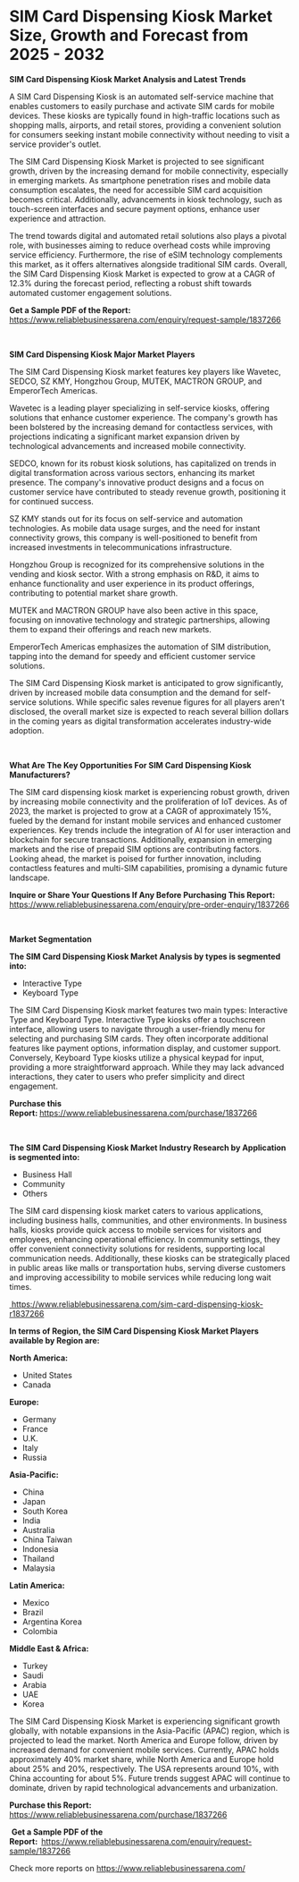 <p><h1>SIM Card Dispensing Kiosk Market Size, Growth and Forecast from 2025 - 2032</h1></p><p><strong>SIM Card Dispensing Kiosk Market Analysis and Latest Trends</strong></p>
<p><p>A SIM Card Dispensing Kiosk is an automated self-service machine that enables customers to easily purchase and activate SIM cards for mobile devices. These kiosks are typically found in high-traffic locations such as shopping malls, airports, and retail stores, providing a convenient solution for consumers seeking instant mobile connectivity without needing to visit a service provider's outlet. </p><p>The SIM Card Dispensing Kiosk Market is projected to see significant growth, driven by the increasing demand for mobile connectivity, especially in emerging markets. As smartphone penetration rises and mobile data consumption escalates, the need for accessible SIM card acquisition becomes critical. Additionally, advancements in kiosk technology, such as touch-screen interfaces and secure payment options, enhance user experience and attraction.</p><p>The trend towards digital and automated retail solutions also plays a pivotal role, with businesses aiming to reduce overhead costs while improving service efficiency. Furthermore, the rise of eSIM technology complements this market, as it offers alternatives alongside traditional SIM cards. Overall, the SIM Card Dispensing Kiosk Market is expected to grow at a CAGR of 12.3% during the forecast period, reflecting a robust shift towards automated customer engagement solutions.</p></p>
<p><strong>Get a Sample PDF of the Report:&nbsp;</strong> <a href="https://www.reliablebusinessarena.com/enquiry/request-sample/1837266?utm_campaign=2531&utm_medium=2&utm_source=Github&utm_content=ia&utm_term=12042025&utm_id=sim-card-dispensing-kiosk">https://www.reliablebusinessarena.com/enquiry/request-sample/1837266</a></p>
<p>&nbsp;</p>
<p><strong>SIM Card Dispensing Kiosk Major Market Players</strong></p>
<p><p>The SIM Card Dispensing Kiosk market features key players like Wavetec, SEDCO, SZ KMY, Hongzhou Group, MUTEK, MACTRON GROUP, and EmperorTech Americas. </p><p>Wavetec is a leading player specializing in self-service kiosks, offering solutions that enhance customer experience. The company's growth has been bolstered by the increasing demand for contactless services, with projections indicating a significant market expansion driven by technological advancements and increased mobile connectivity.</p><p>SEDCO, known for its robust kiosk solutions, has capitalized on trends in digital transformation across various sectors, enhancing its market presence. The company's innovative product designs and a focus on customer service have contributed to steady revenue growth, positioning it for continued success.</p><p>SZ KMY stands out for its focus on self-service and automation technologies. As mobile data usage surges, and the need for instant connectivity grows, this company is well-positioned to benefit from increased investments in telecommunications infrastructure.</p><p>Hongzhou Group is recognized for its comprehensive solutions in the vending and kiosk sector. With a strong emphasis on R&D, it aims to enhance functionality and user experience in its product offerings, contributing to potential market share growth.</p><p>MUTEK and MACTRON GROUP have also been active in this space, focusing on innovative technology and strategic partnerships, allowing them to expand their offerings and reach new markets.</p><p>EmperorTech Americas emphasizes the automation of SIM distribution, tapping into the demand for speedy and efficient customer service solutions.</p><p>The SIM Card Dispensing Kiosk market is anticipated to grow significantly, driven by increased mobile data consumption and the demand for self-service solutions. While specific sales revenue figures for all players aren't disclosed, the overall market size is expected to reach several billion dollars in the coming years as digital transformation accelerates industry-wide adoption.</p></p>
<p>&nbsp;</p>
<p><strong>What Are The Key Opportunities For SIM Card Dispensing Kiosk Manufacturers?</strong></p>
<p><p>The SIM card dispensing kiosk market is experiencing robust growth, driven by increasing mobile connectivity and the proliferation of IoT devices. As of 2023, the market is projected to grow at a CAGR of approximately 15%, fueled by the demand for instant mobile services and enhanced customer experiences. Key trends include the integration of AI for user interaction and blockchain for secure transactions. Additionally, expansion in emerging markets and the rise of prepaid SIM options are contributing factors. Looking ahead, the market is poised for further innovation, including contactless features and multi-SIM capabilities, promising a dynamic future landscape.</p></p>
<p><strong>Inquire or Share Your Questions If Any Before Purchasing This Report:</strong> <a href="https://www.reliablebusinessarena.com/enquiry/pre-order-enquiry/1837266?utm_campaign=2531&utm_medium=2&utm_source=Github&utm_content=ia&utm_term=12042025&utm_id=sim-card-dispensing-kiosk">https://www.reliablebusinessarena.com/enquiry/pre-order-enquiry/1837266</a></p>
<p>&nbsp;</p>
<p><strong>Market Segmentation</strong></p>
<p><strong>The SIM Card Dispensing Kiosk Market Analysis by types is segmented into:</strong></p>
<p><ul><li>Interactive Type</li><li>Keyboard Type</li></ul></p>
<p><p>The SIM Card Dispensing Kiosk market features two main types: Interactive Type and Keyboard Type. Interactive Type kiosks offer a touchscreen interface, allowing users to navigate through a user-friendly menu for selecting and purchasing SIM cards. They often incorporate additional features like payment options, information display, and customer support. Conversely, Keyboard Type kiosks utilize a physical keypad for input, providing a more straightforward approach. While they may lack advanced interactions, they cater to users who prefer simplicity and direct engagement.</p></p>
<p><strong>Purchase this Report:&nbsp;</strong><a href="https://www.reliablebusinessarena.com/purchase/1837266?utm_campaign=2531&utm_medium=2&utm_source=Github&utm_content=ia&utm_term=12042025&utm_id=sim-card-dispensing-kiosk">https://www.reliablebusinessarena.com/purchase/1837266</a></p>
<p>&nbsp;</p>
<p><strong>The SIM Card Dispensing Kiosk Market Industry Research by Application is segmented into:</strong></p>
<p><ul><li>Business Hall</li><li>Community</li><li>Others</li></ul></p>
<p><p>The SIM card dispensing kiosk market caters to various applications, including business halls, communities, and other environments. In business halls, kiosks provide quick access to mobile services for visitors and employees, enhancing operational efficiency. In community settings, they offer convenient connectivity solutions for residents, supporting local communication needs. Additionally, these kiosks can be strategically placed in public areas like malls or transportation hubs, serving diverse customers and improving accessibility to mobile services while reducing long wait times.</p></p>
<p><a href="https://www.reliablebusinessarena.com/sim-card-dispensing-kiosk-r1837266?utm_campaign=2531&utm_medium=2&utm_source=Github&utm_content=ia&utm_term=12042025&utm_id=sim-card-dispensing-kiosk">&nbsp;https://www.reliablebusinessarena.com/sim-card-dispensing-kiosk-r1837266</a></p>
<p><strong>In terms of Region, the SIM Card Dispensing Kiosk Market Players available by Region are:</strong></p>
<p>
    <p> <strong> North America: </strong>
        <ul>
            <li>United States</li>
            <li>Canada</li>
        </ul>
        </p> 
    <p> <strong> Europe: </strong>
        <ul>
            <li>Germany</li>
            <li>France</li>
            <li>U.K.</li>
            <li>Italy</li>
            <li>Russia</li>
        </ul>
        </p> 
    <p> <strong> Asia-Pacific: </strong>
        <ul>
            <li>China</li>
            <li>Japan</li>
            <li>South Korea</li>
            <li>India</li>
            <li>Australia</li>
            <li>China Taiwan</li>
            <li>Indonesia</li>
            <li>Thailand</li>
            <li>Malaysia</li>
        </ul>
        </p> 
    <p> <strong> Latin America: </strong>
        <ul>
            <li>Mexico</li>
            <li>Brazil</li>
            <li>Argentina Korea</li>
            <li>Colombia</li>
        </ul>
        </p> 
    <p> <strong> Middle East & Africa: </strong>
        <ul>
            <li>Turkey</li>
            <li>Saudi</li>
            <li>Arabia</li>
            <li>UAE</li>
            <li>Korea</li>
        </ul>
    </p>
    </p>
<p><p>The SIM Card Dispensing Kiosk Market is experiencing significant growth globally, with notable expansions in the Asia-Pacific (APAC) region, which is projected to lead the market. North America and Europe follow, driven by increased demand for convenient mobile services. Currently, APAC holds approximately 40% market share, while North America and Europe hold about 25% and 20%, respectively. The USA represents around 10%, with China accounting for about 5%. Future trends suggest APAC will continue to dominate, driven by rapid technological advancements and urbanization.</p></p>
<p><strong>Purchase this Report: </strong><a href="https://www.reliablebusinessarena.com/purchase/1837266?utm_campaign=2531&utm_medium=2&utm_source=Github&utm_content=ia&utm_term=12042025&utm_id=sim-card-dispensing-kiosk">https://www.reliablebusinessarena.com/purchase/1837266</a></p>
<p>&nbsp;<strong>Get a Sample PDF of the Report:&nbsp;&nbsp;</strong><a href="https://www.reliablebusinessarena.com/enquiry/request-sample/1837266?utm_campaign=2531&utm_medium=2&utm_source=Github&utm_content=ia&utm_term=12042025&utm_id=sim-card-dispensing-kiosk">https://www.reliablebusinessarena.com/enquiry/request-sample/1837266</a></p>
<p><strong></strong></p>
<p>Check more reports on <a href="https://www.reliablebusinessarena.com/?utm_campaign=2531&utm_medium=2&utm_source=Github&utm_content=ia&utm_term=12042025&utm_id=sim-card-dispensing-kiosk">https://www.reliablebusinessarena.com/</a></p>